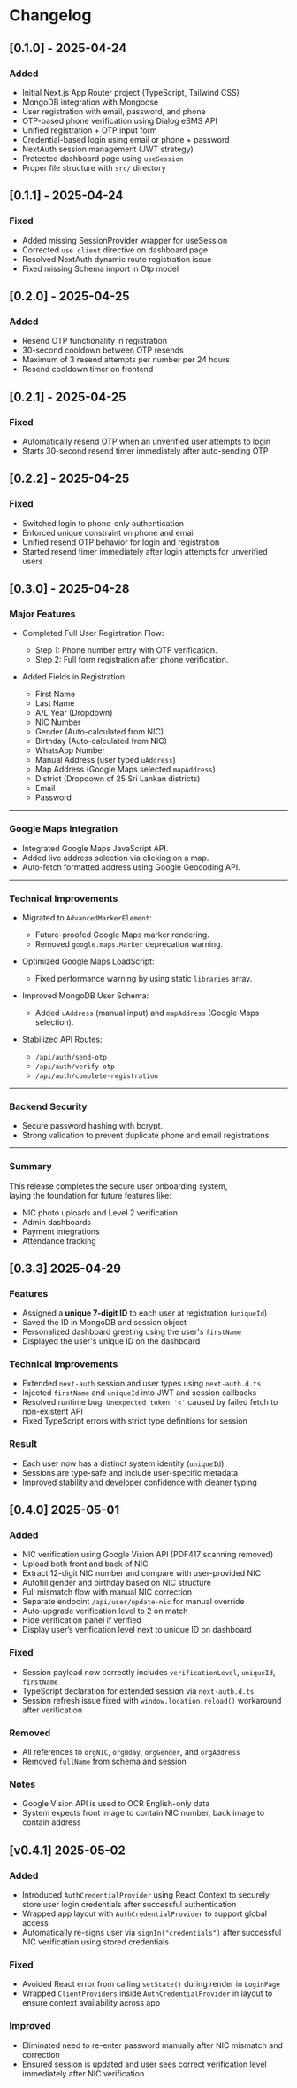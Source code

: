 # Changelog

## [0.1.0] - 2025-04-24

### Added

-   Initial Next.js App Router project (TypeScript, Tailwind CSS)
-   MongoDB integration with Mongoose
-   User registration with email, password, and phone
-   OTP-based phone verification using Dialog eSMS API
-   Unified registration + OTP input form
-   Credential-based login using email or phone + password
-   NextAuth session management (JWT strategy)
-   Protected dashboard page using `useSession`
-   Proper file structure with `src/` directory

## [0.1.1] - 2025-04-24

### Fixed

-   Added missing SessionProvider wrapper for useSession
-   Corrected `use client` directive on dashboard page
-   Resolved NextAuth dynamic route registration issue
-   Fixed missing Schema import in Otp model

## [0.2.0] - 2025-04-25

### Added

-   Resend OTP functionality in registration
-   30-second cooldown between OTP resends
-   Maximum of 3 resend attempts per number per 24 hours
-   Resend cooldown timer on frontend

## [0.2.1] - 2025-04-25

### Fixed

-   Automatically resend OTP when an unverified user attempts to login
-   Starts 30-second resend timer immediately after auto-sending OTP

## [0.2.2] - 2025-04-25

### Fixed

-   Switched login to phone-only authentication
-   Enforced unique constraint on phone and email
-   Unified resend OTP behavior for login and registration
-   Started resend timer immediately after login attempts for unverified users

## [0.3.0] - 2025-04-28

### Major Features

-   Completed Full User Registration Flow:

    -   Step 1: Phone number entry with OTP verification.
    -   Step 2: Full form registration after phone verification.

-   Added Fields in Registration:
    -   First Name
    -   Last Name
    -   A/L Year (Dropdown)
    -   NIC Number
    -   Gender (Auto-calculated from NIC)
    -   Birthday (Auto-calculated from NIC)
    -   WhatsApp Number
    -   Manual Address (user typed `uAddress`)
    -   Map Address (Google Maps selected `mapAddress`)
    -   District (Dropdown of 25 Sri Lankan districts)
    -   Email
    -   Password

---

### Google Maps Integration

-   Integrated Google Maps JavaScript API.
-   Added live address selection via clicking on a map.
-   Auto-fetch formatted address using Google Geocoding API.

---

### Technical Improvements

-   Migrated to `AdvancedMarkerElement`:

    -   Future-proofed Google Maps marker rendering.
    -   Removed `google.maps.Marker` deprecation warning.

-   Optimized Google Maps LoadScript:

    -   Fixed performance warning by using static `libraries` array.

-   Improved MongoDB User Schema:

    -   Added `uAddress` (manual input) and `mapAddress` (Google Maps selection).

-   Stabilized API Routes:
    -   `/api/auth/send-otp`
    -   `/api/auth/verify-otp`
    -   `/api/auth/complete-registration`

---

### Backend Security

-   Secure password hashing with bcrypt.
-   Strong validation to prevent duplicate phone and email registrations.

---

### Summary

This release completes the secure user onboarding system,  
laying the foundation for future features like:

-   NIC photo uploads and Level 2 verification
-   Admin dashboards
-   Payment integrations
-   Attendance tracking

## [0.3.3] 2025-04-29

### Features

-   Assigned a **unique 7-digit ID** to each user at registration (`uniqueId`)
-   Saved the ID in MongoDB and session object
-   Personalized dashboard greeting using the user's `firstName`
-   Displayed the user's unique ID on the dashboard

### Technical Improvements

-   Extended `next-auth` session and user types using `next-auth.d.ts`
-   Injected `firstName` and `uniqueId` into JWT and session callbacks
-   Resolved runtime bug: `Unexpected token '<'` caused by failed fetch to non-existent API
-   Fixed TypeScript errors with strict type definitions for session

### Result

-   Each user now has a distinct system identity (`uniqueId`)
-   Sessions are type-safe and include user-specific metadata
-   Improved stability and developer confidence with cleaner typing

## [0.4.0] 2025-05-01

### Added

-   NIC verification using Google Vision API (PDF417 scanning removed)
-   Upload both front and back of NIC
-   Extract 12-digit NIC number and compare with user-provided NIC
-   Autofill gender and birthday based on NIC structure
-   Full mismatch flow with manual NIC correction
-   Separate endpoint `/api/user/update-nic` for manual override
-   Auto-upgrade verification level to 2 on match
-   Hide verification panel if verified
-   Display user’s verification level next to unique ID on dashboard

### Fixed

-   Session payload now correctly includes `verificationLevel`, `uniqueId`, `firstName`
-   TypeScript declaration for extended session via `next-auth.d.ts`
-   Session refresh issue fixed with `window.location.reload()` workaround after verification

### Removed

-   All references to `orgNIC`, `orgBday`, `orgGender`, and `orgAddress`
-   Removed `fullName` from schema and session

### Notes

-   Google Vision API is used to OCR English-only data
-   System expects front image to contain NIC number, back image to contain address

## [v0.4.1] 2025-05-02

### Added

-   Introduced `AuthCredentialProvider` using React Context to securely store user login credentials after successful authentication
-   Wrapped app layout with `AuthCredentialProvider` to support global access
-   Automatically re-signs user via `signIn("credentials")` after successful NIC verification using stored credentials

### Fixed

-   Avoided React error from calling `setState()` during render in `LoginPage`
-   Wrapped `ClientProviders` inside `AuthCredentialProvider` in layout to ensure context availability across app

### Improved

-   Eliminated need to re-enter password manually after NIC mismatch and correction
-   Ensured session is updated and user sees correct verification level immediately after NIC verification
